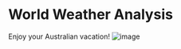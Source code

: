 # World Weather Analysis
Enjoy your Australian vacation!
![image](https://user-images.githubusercontent.com/84158312/128635627-b6b98e9b-0535-4462-b554-0d1ea5e86bf8.png)
